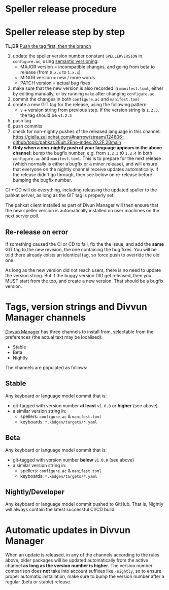 # Speller release procedure

# Speller release step by step

**TL;DR** [Push the tag first, then the branch](https://github.com/divvun/maintenance2023/blob/main/inventory/how-the-pieces-fit-together.md#releasing-versions-and-tagging)

1. update the speller version number constant `SPELLERVERSION` in `configure.ac`, using [semantic versioning](https://semver.org):
   - MAJOR version = incompatible changes, and going from beta to release (from `0.x.x` to `1.x.x`)
   - MINOR version = new / more words
   - PATCH version = actual bug fixes
1. make sure that the new version is also recorded in `manifest.toml`, either by editing manually, or by running `make` after changing `configure.ac`
1. commit the changes in both `configure.ac` and `manifest.toml`
1. create a new GIT tag for the release, using the following pattern:
   - `v` + version string from previous step. If the version string is `1.2.3`, the tag should be `v1.2.3`
1. push tag
1. push commits
1. check for non-nightly pushes of the released language in this channel:
   <https://giella.zulipchat.com/#narrow/stream/124606-github/topic/pahkat.2Euit.2Eno-index.20.2F.20main>
1. **Only when a non-nightly push of your language appears in the above
   channel:** bump the bugfix number, e.g. from `1.2.3` t0 `1.2.4` in both
   `configure.ac` and `manifest.toml`. This is to prepare for the next release
   (which normally is either a bugfix or a minor release), and will ensure that
   everyone on the nightly channel receive updates automatically. If the release
   didn't go through, then see below on re-release before bumping the bugfix
   number.

CI + CD will do everything, including releasing the updated speller to the pahkat server, as long as the GIT tag is properly set.

The pahkat client installed as part of Divun Manager will then ensure that the new speller version is automatically installed on user machines on the next server poll.

## Re-release on error

If something caused the CI or CD to fail, fix the the issue, and add the **same** GIT tag to the new revision, the one containing the bug fixes. You will be told there already exists an identical tag, so force push to override the old one.

As long as the new version did not reach users, there is no need to update the version string. But if the buggy version DID get released, then you MUST start from the top, and create a new version. That should be a bugfix version.

# Tags, version strings and Divvun Manager channels

[Divvun Manager](https://divvun.org) has three channels to install from, selectable from the preferences (the actual text may be localised):

- Stable
- Beta
- Nightly

The channels are populated as follows:

## Stable

Any keyboard or language model commit that is:

- git-tagged with version number **at least** `v1.0.0` or **higher** (see above)
- a similar version string in:
  - spellers: `configure.ac` & `manifest.toml`
  - keyboards: `*.kbdgen/targets/*.yaml`

## Beta

Any keyboard or language model commit that is:

- git-tagged with version number **below** `v1.0.0` (see above)
- a similar version string in:
  - spellers: `configure.ac` & `manifest.toml`
  - keyboards: `*.kbdgen/targets/*.yaml`

## Nightly/Developer

Any keyboard or language model commit pushed to GitHub. That is, Nightly will always contain the
latest successful CI/CD build.

# Automatic updates in Divvun Manager

When an update is released, in any of the channels according to the rules above, older packages will be updated automatically from the active channel **as long as the version number is higher**. The version number comparison does **not** take into account suffixes like `-nightly`, so to ensure proper automatic installation, make sure to bump the version number after a regular (beta or stable) release.
